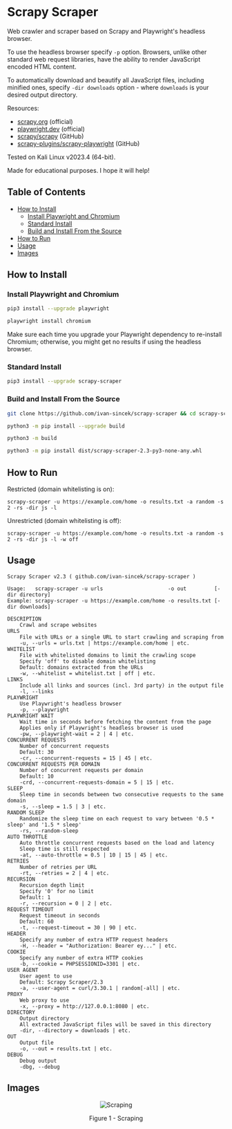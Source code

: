 # Scrapy Scraper

Web crawler and scraper based on Scrapy and Playwright's headless browser.

To use the headless browser specify `-p` option. Browsers, unlike other standard web request libraries, have the ability to render JavaScript encoded HTML content.

To automatically download and beautify all JavaScript files, including minified ones, specify `-dir downloads` option - where `downloads` is your desired output directory.

Resources:

* [scrapy.org](https://scrapy.org) (official)
* [playwright.dev](https://playwright.dev/python/docs/intro) (official)
* [scrapy/scrapy](https://github.com/scrapy/scrapy) (GitHub)
* [scrapy-plugins/scrapy-playwright](https://github.com/scrapy-plugins/scrapy-playwright) (GitHub)

Tested on Kali Linux v2023.4 (64-bit).

Made for educational purposes. I hope it will help!

## Table of Contents

* [How to Install](#how-to-install)
	* [Install Playwright and Chromium](#install-playwright-and-chromium)
	* [Standard Install](#standard-install)
	* [Build and Install From the Source](#build-and-install-from-the-source)
* [How to Run](#how-to-run)
* [Usage](#usage)
* [Images](#images)

## How to Install

### Install Playwright and Chromium

```bash
pip3 install --upgrade playwright

playwright install chromium
```

Make sure each time you upgrade your Playwright dependency to re-install Chromium; otherwise, you might get no results if using the headless browser.

### Standard Install

```bash
pip3 install --upgrade scrapy-scraper
```

### Build and Install From the Source

```bash
git clone https://github.com/ivan-sincek/scrapy-scraper && cd scrapy-scraper

python3 -m pip install --upgrade build

python3 -m build

python3 -m pip install dist/scrapy-scraper-2.3-py3-none-any.whl
```

## How to Run

Restricted (domain whitelisting is on):

```fundamental
scrapy-scraper -u https://example.com/home -o results.txt -a random -s 2 -rs -dir js -l
```

Unrestricted (domain whitelisting is off):

```fundamental
scrapy-scraper -u https://example.com/home -o results.txt -a random -s 2 -rs -dir js -l -w off
```

## Usage

```fundamental
Scrapy Scraper v2.3 ( github.com/ivan-sincek/scrapy-scraper )

Usage:   scrapy-scraper -u urls                     -o out         [-dir directory]
Example: scrapy-scraper -u https://example.com/home -o results.txt [-dir downloads]

DESCRIPTION
    Crawl and scrape websites
URLS
    File with URLs or a single URL to start crawling and scraping from
    -u, --urls = urls.txt | https://example.com/home | etc.
WHITELIST
    File with whitelisted domains to limit the crawling scope
    Specify 'off' to disable domain whitelisting
    Default: domains extracted from the URLs
    -w, --whitelist = whitelist.txt | off | etc.
LINKS
    Include all links and sources (incl. 3rd party) in the output file
    -l, --links
PLAYWRIGHT
    Use Playwright's headless browser
    -p, --playwright
PLAYWRIGHT WAIT
    Wait time in seconds before fetching the content from the page
    Applies only if Playwright's headless browser is used
    -pw, --playwright-wait = 2 | 4 | etc.
CONCURRENT REQUESTS
    Number of concurrent requests
    Default: 30
    -cr, --concurrent-requests = 15 | 45 | etc.
CONCURRENT REQUESTS PER DOMAIN
    Number of concurrent requests per domain
    Default: 10
    -crd, --concurrent-requests-domain = 5 | 15 | etc.
SLEEP
    Sleep time in seconds between two consecutive requests to the same domain
    -s, --sleep = 1.5 | 3 | etc.
RANDOM SLEEP
    Randomize the sleep time on each request to vary between '0.5 * sleep' and '1.5 * sleep'
    -rs, --random-sleep
AUTO THROTTLE
    Auto throttle concurrent requests based on the load and latency
    Sleep time is still respected
    -at, --auto-throttle = 0.5 | 10 | 15 | 45 | etc.
RETRIES
    Number of retries per URL
    -rt, --retries = 2 | 4 | etc.
RECURSION
    Recursion depth limit
    Specify '0' for no limit
    Default: 1
    -r, --recursion = 0 | 2 | etc.
REQUEST TIMEOUT
    Request timeout in seconds
    Default: 60
    -t, --request-timeout = 30 | 90 | etc.
HEADER
    Specify any number of extra HTTP request headers
    -H, --header = "Authorization: Bearer ey..." | etc.
COOKIE
    Specify any number of extra HTTP cookies
    -b, --cookie = PHPSESSIONID=3301 | etc.
USER AGENT
    User agent to use
    Default: Scrapy Scraper/2.3
    -a, --user-agent = curl/3.30.1 | random[-all] | etc.
PROXY
    Web proxy to use
    -x, --proxy = http://127.0.0.1:8080 | etc.
DIRECTORY
    Output directory
    All extracted JavaScript files will be saved in this directory
    -dir, --directory = downloads | etc.
OUT
    Output file
    -o, --out = results.txt | etc.
DEBUG
    Debug output
    -dbg, --debug
```

## Images

<p align="center"><img src="https://github.com/ivan-sincek/scrapy-scraper/blob/main/img/scraping.png" alt="Scraping"></p>

<p align="center">Figure 1 - Scraping</p>
